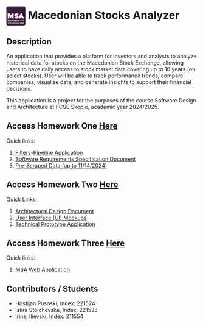 <h1><img alt="Macedonian Stocks Analyzer Logo" src="homework_three/frontend/public/msa-favicon.png" style="width: 50px; height: 50px; vertical-align: middle" /> Macedonian Stocks Analyzer</h1>

## Description

An application that provides a platform for investors and analysts to analyze historical data for stocks on the
Macedonian Stock Exchange, allowing users to have daily access to stock market data covering up to 10 years (on select
stocks). User will be able to track performance trends, compare companies, visualize data, and generate insights to
support their financial decisions.

This application is a project for the purposes of the course Software Design and Architecture at FCSE Skopje, academic
year 2024/2025.

## Access Homework One [Here](./homework_one)

Quick links:

1. [Filters-Pipeline Application](./homework_one/README.md#steps-for-running-the-application)
2. [Software Requirements Specification Document](./homework_one/SRS.md)
3. [Pre-Scraped Data (up to 11/14/2024)](./homework_one/pre_scraped_data)

## Access Homework Two [Here](./homework_two)

Quick Links:

1. [Architectural Design Document](./homework_two/architecture)
2. [User Interface (UI) Mockups](./homework_two/mockups)
3. [Technical Prototype Application](./homework_two/tech_prototype)

## Access Homework Three [Here](./homework_three)

Quick links:

1. [MSA Web Application](./homework_three)

## Contributors / Students
- Hristijan Pusoski, Index: 221524
- Iskra Stojchevska, Index: 221535
- Irinej Ilievski, Index: 211554
